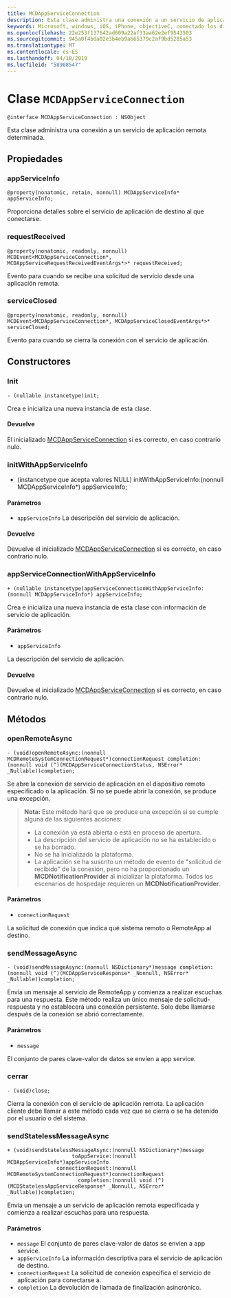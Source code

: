 ```yaml
---
title: MCDAppServiceConnection
description: Esta clase administra una conexión a un servicio de aplicación remota determinada.
keywords: Microsoft, windows, iOS, iPhone, objectiveC, conectado los dispositivos, proyecto Roma
ms.openlocfilehash: 22e253f137642ad609a22af33aa62e2ef9543503
ms.sourcegitcommit: 945a0f4bda02e3b4eb9a665379c2af9bd5285a53
ms.translationtype: MT
ms.contentlocale: es-ES
ms.lasthandoff: 04/18/2019
ms.locfileid: "58908547"
---
```

# <a name="class-mcdappserviceconnection"></a>Clase `MCDAppServiceConnection`

```
@interface MCDAppServiceConnection : NSObject
```
Esta clase administra una conexión a un servicio de aplicación remota determinada.

## <a name="properties"></a>Propiedades

### <a name="appserviceinfo"></a>appServiceInfo
`@property(nonatomic, retain, nonnull) MCDAppServiceInfo* appServiceInfo;`

Proporciona detalles sobre el servicio de aplicación de destino al que conectarse.

### <a name="requestreceived"></a>requestReceived 
`@property(nonatomic, readonly, nonnull) MCDEvent<MCDAppServiceConnection*, MCDAppServiceRequestReceivedEventArgs*>* requestReceived;`

Evento para cuando se recibe una solicitud de servicio desde una aplicación remota.

### <a name="serviceclosed"></a>serviceClosed 
`@property(nonatomic, readonly, nonnull) MCDEvent<MCDAppServiceConnection*, MCDAppServiceClosedEventArgs*>* serviceClosed;`

Evento para cuando se cierra la conexión con el servicio de aplicación.

## <a name="constructors"></a>Constructores

### <a name="init"></a>Init
`- (nullable instancetype)init;`

Crea e inicializa una nueva instancia de esta clase.

#### <a name="returns"></a>Devuelve
El inicializado [MCDAppServiceConnection](MCDAppServiceConnection.md) si es correcto, en caso contrario nulo.

### <a name="initwithappserviceinfo"></a>initWithAppServiceInfo
- (instancetype que acepta valores NULL) initWithAppServiceInfo:(nonnull MCDAppServiceInfo*) appServiceInfo;

#### <a name="parameters"></a>Parámetros
* `appServiceInfo` La descripción del servicio de aplicación.

#### <a name="returns"></a>Devuelve
Devuelve el inicializado [MCDAppServiceConnection](MCDAppServiceConnection.md) si es correcto, en caso contrario nulo.

### <a name="appserviceconnectionwithappserviceinfo"></a>appServiceConnectionWithAppServiceInfo
`+ (nullable instancetype)appServiceConnectionWithAppServiceInfo:(nonnull MCDAppServiceInfo*) appServiceInfo;`

Crea e inicializa una nueva instancia de esta clase con información de servicio de aplicación.

#### <a name="parameters"></a>Parámetros
* `appServiceInfo` 

La descripción del servicio de aplicación.

#### <a name="returns"></a>Devuelve
Devuelve el inicializado [MCDAppServiceConnection](MCDAppServiceConnection.md) si es correcto, en caso contrario nulo.

## <a name="methods"></a>Métodos

### <a name="openremoteasync"></a>openRemoteAsync
`- (void)openRemoteAsync:(nonnull MCDRemoteSystemConnectionRequest*)connectionRequest completion:(nonnull void (^)(MCDAppServiceConnectionStatus, NSError* _Nullable))completion;`

Se abre la conexión de servicio de aplicación en el dispositivo remoto especificado o la aplicación. Si no se puede abrir la conexión, se produce una excepción.

>**Nota:** Este método hará que se produce una excepción si se cumple alguna de las siguientes acciones:
> * La conexión ya está abierta o está en proceso de apertura.
> * La descripción del servicio de aplicación no se ha establecido o se ha borrado.
> * No se ha inicializado la plataforma.
> * La aplicación se ha suscrito un método de evento de "solicitud de recibido" de la conexión, pero no ha proporcionado un **MCDNotificationProvider** al inicializar la plataforma. Todos los escenarios de hospedaje requieren un **MCDNotificationProvider**.

#### <a name="parameters"></a>Parámetros
* `connectionRequest` 

La solicitud de conexión que indica qué sistema remoto o RemoteApp al destino.

### <a name="sendmessageasync"></a>sendMessageAsync
`- (void)sendMessageAsync:(nonnull NSDictionary*)message completion:(nonnull void (^)(MCDAppServiceResponse* _Nonnull, NSError* _Nullable))completion;`

Envía un mensaje al servicio de RemoteApp y comienza a realizar escuchas para una respuesta.  Este método realiza un único mensaje de solicitud-respuesta y no establecerá una conexión persistente.  Solo debe llamarse después de la conexión se abrió correctamente.

#### <a name="parameters"></a>Parámetros
* `message` 

El conjunto de pares clave-valor de datos se envíen a app service.

### <a name="close"></a>cerrar
`- (void)close;`

Cierra la conexión con el servicio de aplicación remota. La aplicación cliente debe llamar a este método cada vez que se cierra o se ha detenido por el usuario o del sistema.

### <a name="sendstatelessmessageasync"></a>sendStatelessMessageAsync
```
+ (void)sendStatelessMessageAsync:(nonnull NSDictionary*)message
                     toAppService:(nonnull MCDAppServiceInfo*)appServiceInfo
                connectionRequest:(nonnull MCDRemoteSystemConnectionRequest*)connectionRequest
                       completion:(nonnull void (^)(MCDStatelessAppServiceResponse* _Nonnull, NSError* _Nullable))completion;
```

Envía un mensaje a un servicio de aplicación remota especificada y comienza a realizar escuchas para una respuesta.

#### <a name="parameters"></a>Parámetros
* `message` El conjunto de pares clave-valor de datos se envíen a app service.
* `appServiceInfo` La información descriptiva para el servicio de aplicación de destino.
* `connectionRequest` La solicitud de conexión especifica el servicio de aplicación para conectarse a.
* `completion` La devolución de llamada de finalización asincrónico.